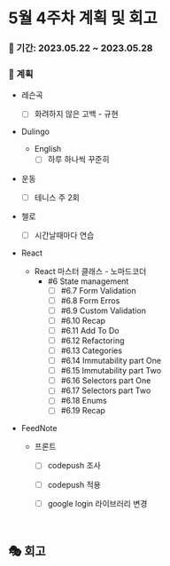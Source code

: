 # 5월 4주차 계획 및 회고

### 📆 기간: 2023.05.22 ~ 2023.05.28

### 📑 계획

- 레슨곡

  - [ ] 화려하지 않은 고백 - 규현
- Dulingo
  - English
    - [ ] 하루 하나씩 꾸준히
- 운동
  - [ ] 테니스 주 2회
- 첼로
  - [ ] 시간날때마다 연습
- React
  - React 마스터 클래스 - 노마드코더
    - #6 State management
      - [ ] #6.7 Form Validation
      - [ ] #6.8 Form Erros
      - [ ] #6.9 Custom Validation
      - [ ] #6.10 Recap
      - [ ] #6.11 Add To Do
      - [ ] #6.12 Refactoring
      - [ ] #6.13 Categories
      - [ ] #6.14 Immutability part One
      - [ ] #6.15 Immutability part Two
      - [ ] #6.16 Selectors part One
      - [ ] #6.17 Selectors part Two
      - [ ] #6.18 Enums
      - [ ] #6.19 Recap
  
- FeedNote
  - 프론트
    - [ ] codepush 조사
    - [ ] codepush 적용
    - [ ] google login 라이브러리 변경


<br/>

## 🎭 회고
